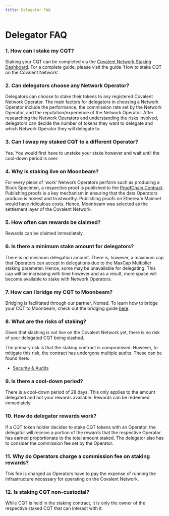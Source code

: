 ```yaml
---
title: Delegator FAQ
---
```


# Delegator FAQ

### 1. How can I stake my CQT?

Staking your CQT can be completed via the [Covalent Network Staking Dashboard](https://www.covalenthq.com/staking/#/). For a complete guide, please visit the guide 'How to stake CQT on the Covalent Network'.

### 2. Can delegators choose any Network Operator?

Delegators can choose to stake their tokens to any registered Covalent Network Operator. The main factors for delegators in choosing a Network Operator include the performance, the commission rate set by the Network Operator, and the reputation/experience of the Network Operator. After researching the Network Operators and understanding the risks involved, delegators can decide the number of tokens they want to delegate and which Network Operator they will delegate to.

### 3. Can I swap my staked CQT to a different Operator?

Yes. You would first have to unstake your stake however and wait until the cool-down period is over.

### 4. Why is staking live on Moonbeam?

For every piece of ‘work’ Network Operators perform such as producing a Block Specimen, a respective proof is published to the [ProofChain Contract](https://www.covalenthq.com/docs/network/network-resources/glossary/). Publishing proofs is a key mechanism in ensuring that the data Operators produce is honest and trustworthy. Publishing proofs on Ethereum Mainnet would have ridiculous costs. Hence, Moonbeam was selected as the settlement layer of the Covalent Network.  

### 5. How often can rewards be claimed?

Rewards can be claimed immediately.

### 6. Is there a minimum stake amount for delegators?

There is no minimum delegation amount. There is, however, a maximum cap that Operators can accept in delegations due to the MaxCap Multiplier staking parameter. Hence, some may be unavailable for delegating. This cap will be increasing with time however and as a result, more space will become available to stake with Network Operators.

### 7. How can I bridge my CQT to Moonbeam?

Bridging is facilitated through our partner, Nomad. To learn how to bridge your CQT to Moonbeam, check out the bridging guide [here](https://www.covalenthq.com/docs/network/covalent-query-token/bridge/).   

### 8. What are the risks of staking?

Given that slashing is not live on the Covalent Network yet, there is no risk of your delegated CQT being slashed.

The primary risk is that the staking contract is compromised. However, to mitigate this risk, the contract has undergone multiple audits. These can be found here:

- [Security & Audits](https://www.covalenthq.com/docs/network/network-resources/security-and-audits/)

### 9. Is there a cool-down period?

There is a cool-down period of 28 days. This only applies to the amount delegated and not your rewards available. Rewards can be redeemed immediately.

### 10. How do delegator rewards work?

If a CQT token holder decides to stake CQT tokens with an Operator, the delegator will receive a portion of the rewards that the respective Operator has earned proportionate to the total amount staked. The delegator also has to consider the commission fee set by the Operator.

### 11. Why do Operators charge a commission fee on staking rewards?

This fee is charged as Operators have to pay the expense of running the infrastructure necessary for operating on the Covalent Network.

### 12. Is staking CQT non-custodial?

While CQT is held in the staking contract, it is only the owner of the respective staked CQT that can interact with it.
